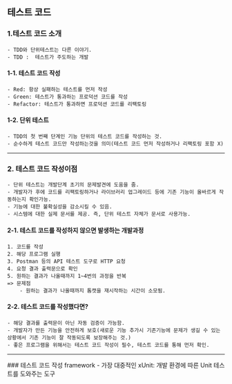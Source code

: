## 테스트 코드

### 1.테스트 코드 소개
    - TDD와 단위테스트는 다른 이야기.
    - TDD :  테스트가 주도하는 개발
    
    
#### 1-1. 테스트 코드 작성
    - Red: 항상 실패하는 테스트를 먼저 작성
    - Green: 테스트가 통과하는 프로덕션 코드를 작성
    - Refactor: 테스트가 통과하면 프로덕션 코드를 리팩토링

#### 1-2. 단위 테스트
    - TDD의 첫 번째 단계인 기능 단위의 테스트 코드를 작성하는 것.
    - 순수하게 테스트 코드만 작성하는것을 의미(테스트 코드 먼저 작성하거나 리팩토링 포함 X)

<hr/>

### 2. 테스트 코드 작성이점
    - 단위 테스트는 개발단계 초기의 문제발견에 도움을 줌.
    - 개발자가 후에 코드를 리팩토링하거나 라이브러리 업그레이드 등에 기존 기능이 올바르게 작동하는지 확인가능.
    - 기능에 대한 불확실성을 감소시킬 수 있음.
    - 시스템에 대한 실제 문서를 제공. 즉, 단위 테스트 자체가 문서로 사용가능.

#### 2-1. 테스트 코드를 작성하지 않으면 발생하는 개발과정
    1. 코드를 작성
    2. 해당 프로그램 실행
    3. Postman 등의 API 테스트 도구로 HTTP 요청
    4. 요청 결과 출력문으로 확인
    5. 원하는 결과가 나올때까지 1~4번의 과정을 반복
    => 문제점
        - 원하는 결과가 나올때까지 톰캣을 재시작하는 시간이 소모됨.

#### 2-2. 테스트 코드를 작성했다면?
    - 해당 결과를 출력문이 아닌 자동 검증이 가능함.
    - 개발자가 만든 기능을 안전하게 보호(새로운 기능 추가시 기존기능에 문제가 생길 수 있는 상황에서 기존 기능이 잘 작동되도록 보장해주는 것.)
    - 좋은 프로그램을 위해서는 테스트 코드 작성이 필수, 테스트 코드를 통해 먼저 확인.

<hr/>
### 테스트 코드 작성 framework
    - 가장 대중적인 xUnit: 개발 환경에 따른 Unit 테스트를 도와주는 도구